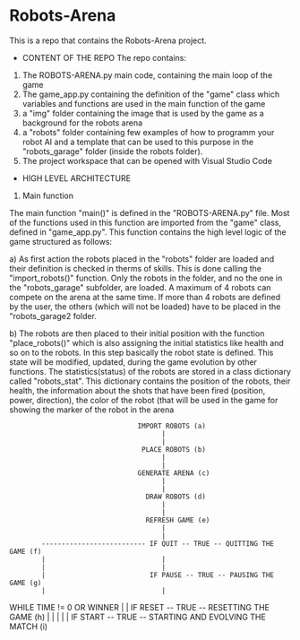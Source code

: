 # Robots-Arena
 This is a repo that contains the Robots-Arena project.

 - CONTENT OF THE REPO
 The repo contains:
 1) The ROBOTS-ARENA.py main code, containing the main loop of the game
 2) The game_app.py containing the definition of the "game" class which variables and functions are used in the main function of the game
 3) a "img" folder containing the image that is used by the game as a background for the robots arena
 4) a "robots" folder containing few examples of how to programm your robot AI and a template that can be used to this purpose in the "robots_garage" folder (inside the robots folder).
 5) The project workspace that can be opened with Visual Studio Code

 - HIGH LEVEL ARCHITECTURE

 1) Main function 
 
 The main function "main()" is defined in the "ROBOTS-ARENA.py" file. Most of the functions used in this function are imported from the "game" class, defined in "game_app.py". This function contains the high level logic of the game structured as follows:
    
a) As first action the robots placed in the "robots" folder are loaded and their definition is checked in therms of skills. This is done calling the "import_robots()" function. Only the robots in the folder, and no the one in the "robots_garage" subfolder, are loaded. A maximum of 4 robots can compete on the arena at the same time. If more than 4 robots are defined by the user, the others (which will not be loaded) have to be placed in the "robots_garage2 folder.
    
b) The robots are then placed to their initial position with the function "place_robots()" which is also assigning the initial statistics like health and so on to the robots. In this step basically the robot state is defined. This state will be modified, updated, during the game evolution by other functions. The statistics(status) of the robots are stored in a class dictionary called "robots_stat". This dictionary contains the position of the robots, their health, the information about the shots that have been fired (position, power, direction), the color of the robot (that will be used in the game for showing the marker of the robot in the arena


                                    IMPORT ROBOTS (a)
                                          |
                                          |
                                     PLACE ROBOTS (b)
                                          |
                                          |
                                    GENERATE ARENA (c)
                                          |
                                          |
                                      DRAW ROBOTS (d)
                                          |
                                          |
                                      REFRESH GAME (e)
                                          |
                                          |
            -------------------------- IF QUIT -- TRUE -- QUITTING THE GAME (f) 
            |                             |
            |                             |
            |                          IF PAUSE -- TRUE -- PAUSING THE GAME (g)
            |                             |
WHILE TIME != 0 OR WINNER                 |
            |                          IF RESET -- TRUE -- RESETTING THE GAME (h)
            |                             |
            |                             |
            |                          IF START -- TRUE -- STARTING AND EVOLVING THE MATCH (i)